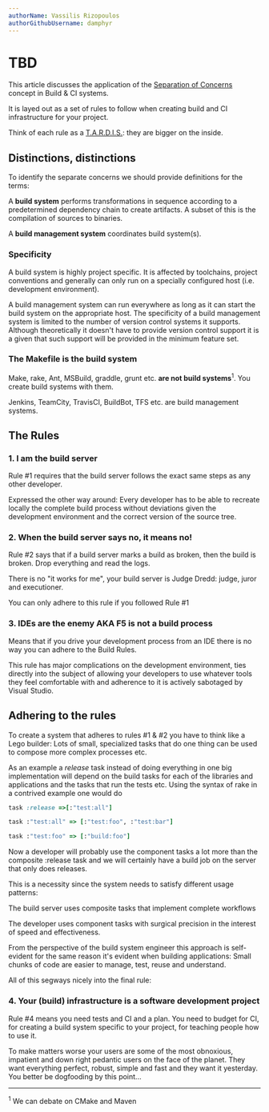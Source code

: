 ```yaml
---
authorName: Vassilis Rizopoulos
authorGithubUsername: damphyr
---
```

# TBD

This article discusses the application of the [Separation of Concerns](https://en.wikipedia.org/wiki/Separation_of_concerns) concept in Build & CI systems. 

It is layed out as a set of rules to follow when creating build and CI infrastructure for your project. 

Think of each rule as a [T.A.R.D.I.S.](https://en.wikipedia.org/wiki/TARDIS): they are bigger on the inside. 

## Distinctions, distinctions

To identify the separate concerns we should provide definitions for the terms: 

A **build system** performs transformations in sequence according to a predetermined dependency chain to create artifacts. A subset of this is the compilation of sources to binaries.

A **build management system** coordinates build system(s).

### Specificity

A build system is highly project specific. It is affected by toolchains, project conventions and generally can only run on a specially configured host (i.e. development environment).

A build management system can run everywhere as long as it can start the build system on the appropriate host. The specificity of a build management system is limited to the number of version control systems it supports. Although theoretically it doesn't have to provide version control support it is a given that such support will be provided in the minimum feature set.

### The Makefile is the build system

Make, rake, Ant, MSBuild, graddle, grunt etc. **are not build systems**<sup>1</sup>. You create build systems with them. 

Jenkins, TeamCity, TravisCI, BuildBot, TFS etc. are build management systems.

## The Rules

### 1. I am the build server

Rule #1 requires that the build server follows the exact same steps as any other developer. 

Expressed the other way around: Every developer has to be able to recreate locally the complete build process without deviations given the development environment and the correct version of the source tree.

### 2. When the build server says no, it means no!

Rule #2 says that if a build server marks a build as broken, then the build is broken. Drop everything and read the logs. 

There is no "it works for me", your build server is Judge Dredd: judge, juror and executioner.

You can only adhere to this rule if you followed Rule #1

### 3. IDEs are the enemy AKA F5 is not a build process

Means that if you drive your development process from an IDE there is no way you can adhere to the Build Rules. 

This rule has major complications on the development environment, ties directly into the subject of allowing your developers to use whatever tools they feel comfortable with and adherence to it is actively sabotaged by Visual Studio.


## Adhering to the rules

To create a system that adheres to rules #1 & #2 you have to think like a Lego builder: Lots of small, specialized tasks that do one thing can be used to compose more complex processes etc.

As an example a <em>release</em> task instead of doing everything in one big implementation will depend on the build tasks for each of the libraries and applications and the tasks that run the tests etc. Using the syntax of rake in a contrived example one would do

```ruby
task :release =>[:"test:all"]

task :"test:all" => [:"test:foo", :"test:bar"]

task :"test:foo" => [:"build:foo"]
```

Now a developer will probably use the component tasks a lot more than the composite :release task and we will certainly have a build job on the server that only does releases.

This is a necessity since the system needs to satisfy different usage patterns: 

The build server uses composite tasks that implement complete workflows

The developer uses component tasks with surgical precision in the interest of speed and effectiveness.

From the perspective of the build system engineer this approach is self-evident for the same reason it's evident when building applications: Small chunks of code are easier to manage, test, reuse and understand.

All of this segways nicely into the final rule:

### 4. Your (build) infrastructure is a software development project

Rule #4 means you need tests and CI and a plan. You need to budget for CI, for creating a build system specific to your project, for teaching people how to use it.

To make matters worse your users are some of the most obnoxious, impatient and down right pedantic users on the face of the planet. They want everything perfect, robust, simple and fast and they want it yesterday. You better be dogfooding by this point...

------
<sup>1</sup> We can debate on CMake and Maven